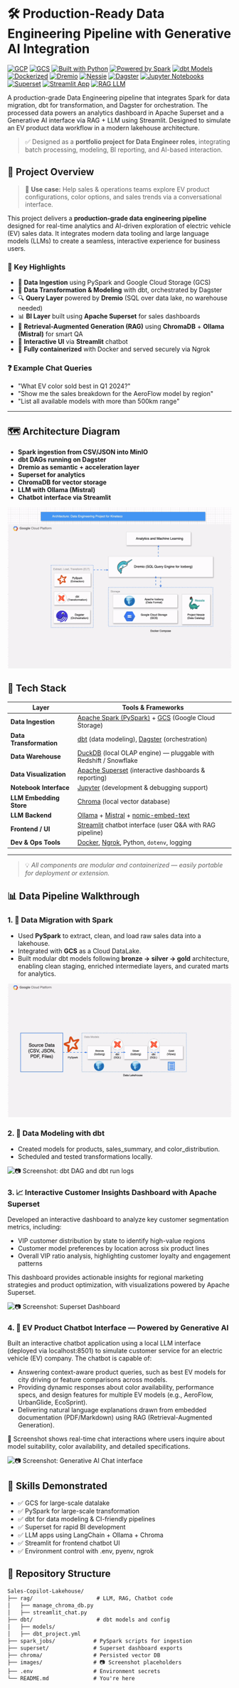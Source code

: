 # 🛠️ Production-Ready Data Engineering Pipeline with Generative AI Integration
[![GCP](https://img.shields.io/badge/Cloud-GCP-blue?logo=googlecloud)](https://cloud.google.com/)
[![GCS](https://img.shields.io/badge/Storage-GCS-lightblue?logo=googledrive)](https://cloud.google.com/storage)
[![Built with Python](https://img.shields.io/badge/Built%20with-Python-blue?logo=python)](https://www.python.org/)
[![Powered by Spark](https://img.shields.io/badge/Data%20Migration-Spark-orange?logo=apache-spark)](https://spark.apache.org/)
[![dbt Models](https://img.shields.io/badge/Data%20Modeling-dbt-red?logo=dbt)](https://www.getdbt.com/)
[![Dockerized](https://img.shields.io/badge/Deployment-Docker-blue?logo=docker)](https://www.docker.com/)
[![Dremio](https://img.shields.io/badge/Lakehouse-Dremio-1F6FEB?logo=dremio)](https://www.dremio.com/)
[![Nessie](https://img.shields.io/badge/Catalog-Nessie-purple?logo=github)](https://projectnessie.org/)
[![Dagster](https://img.shields.io/badge/Orchestration-Dagster-6E40C9?logo=dagster)](https://dagster.io/)
[![Jupyter Notebooks](https://img.shields.io/badge/Analysis-Jupyter-orange?logo=jupyter)](https://jupyter.org/)
[![Superset](https://img.shields.io/badge/Dashboard-Superset-darkgreen?logo=apache-superset)](https://superset.apache.org/)
[![Streamlit App](https://img.shields.io/badge/UI-Streamlit-lightgrey?logo=streamlit)](https://streamlit.io/)
[![RAG LLM](https://img.shields.io/badge/LLM-RAG-green?logo=openai)]()

A production-grade Data Engineering pipeline that integrates Spark for data migration, dbt for transformation, and Dagster for orchestration. The processed data powers an analytics dashboard in Apache Superset and a Generative AI interface via RAG + LLM using Streamlit. Designed to simulate an EV product data workflow in a modern lakehouse architecture.

> ✅ Designed as a **portfolio project for Data Engineer roles**, integrating batch processing, modeling, BI reporting, and AI-based interaction.

## 🚀 Project Overview

> 🚗 **Use case:** Help sales & operations teams explore EV product configurations, color options, and sales trends via a conversational interface.

This project delivers a **production-grade data engineering pipeline** designed for real-time analytics and AI-driven exploration of electric vehicle (EV) sales data. It integrates modern data tooling and large language models (LLMs) to create a seamless, interactive experience for business users.

### 🔧 Key Highlights

- 🚀 **Data Ingestion** using PySpark and Google Cloud Storage (GCS)
- 🧱 **Data Transformation & Modeling** with dbt, orchestrated by Dagster
- 🔍 **Query Layer** powered by **Dremio** (SQL over data lake, no warehouse needed)
- 📊 **BI Layer** built using **Apache Superset** for sales dashboards
- 🧠 **Retrieval-Augmented Generation (RAG)** using **ChromaDB** + **Ollama (Mistral)** for smart QA
- 💬 **Interactive UI** via **Streamlit** chatbot
- 🐳 **Fully containerized** with Docker and served securely via Ngrok

### ❓ Example Chat Queries

- "What EV color sold best in Q1 2024?"
- "Show me the sales breakdown for the AeroFlow model by region"
- "List all available models with more than 500km range"

---

## 🗺️ Architecture Diagram

- **Spark ingestion from CSV/JSON into MinIO**
- **dbt DAGs running on Dagster**
- **Dremio as semantic + acceleration layer**
- **Superset for analytics**
- **ChromaDB for vector storage**
- **LLM with Ollama (Mistral)**
- **Chatbot interface via Streamlit**

![📷 Screenshot: Architecture Diagram](screenshots/Diagram.gif)

## 🧰 Tech Stack

| Layer                | Tools & Frameworks                                                                 |
|---------------------|-------------------------------------------------------------------------------------|
| **Data Ingestion**   | [Apache Spark (PySpark)](https://spark.apache.org/) + [GCS](https://min.io/) (Google Cloud Storage) |
| **Data Transformation** | [dbt](https://www.getdbt.com/) (data modeling), [Dagster](https://dagster.io/) (orchestration) |
| **Data Warehouse**   | [DuckDB](https://duckdb.org/) (local OLAP engine) — pluggable with Redshift / Snowflake |
| **Data Visualization** | [Apache Superset](https://superset.apache.org/) (interactive dashboards & reporting) |
| **Notebook Interface** | [Jupyter](https://jupyter.org/) (development & debugging support)                     |
| **LLM Embedding Store** | [Chroma](https://www.trychroma.com/) (local vector database)                        |
| **LLM Backend**      | [Ollama](https://ollama.com/) + [Mistral](https://mistral.ai/) + [nomic-embed-text](https://huggingface.co/nomic-ai) |
| **Frontend / UI**    | [Streamlit](https://streamlit.io/) chatbot interface (user Q&A with RAG pipeline) |
| **Dev & Ops Tools**  | [Docker](https://www.docker.com/), [Ngrok](https://ngrok.com/), Python, `dotenv`, logging |

---

> 💡 *All components are modular and containerized — easily portable for deployment or extension.*

## 📊 Data Pipeline Walkthrough

### 1. 🔁 Data Migration with Spark

- Used **PySpark** to extract, clean, and load raw sales data into a lakehouse.
- Integrated with **GCS** as a Cloud DataLake.
- Built modular dbt models following **bronze → silver → gold** architecture, enabling clean staging, enriched intermediate layers, and curated marts for analytics.

![📷 Screenshot: dbt DAG and dbt run logs](screenshots/etl.gif)

### 2. 🧱 Data Modeling with dbt
* Created models for products, sales_summary, and color_distribution.
* Scheduled and tested transformations locally.


![📷 Screenshot: dbt DAG and dbt run logs](screenshots/Global_Asset_Lineage.svg)

### 3. 📈 Interactive Customer Insights Dashboard with Apache Superset

Developed an interactive dashboard to analyze key customer segmentation metrics, including:
* VIP customer distribution by state to identify high-value regions
* Customer model preferences by location across six product lines
* Overall VIP ratio analysis, highlighting customer loyalty and engagement patterns

This dashboard provides actionable insights for regional marketing strategies and product optimization, with visualizations powered by Apache Superset.

![📷 Screenshot: Superset Dashboard](screenshots/dashboard.png)

### 4. 🧠 EV Product Chatbot Interface — Powered by Generative AI

Built an interactive chatbot application using a local LLM interface (deployed via localhost:8501) to simulate customer service for an electric vehicle (EV) company. The chatbot is capable of:
* Answering context-aware product queries, such as best EV models for city driving or feature comparisons across models.
* Providing dynamic responses about color availability, performance specs, and design features for multiple EV models (e.g., AeroFlow, UrbanGlide, EcoSprint).
* Delivering natural language explanations drawn from embedded documentation (PDF/Markdown) using RAG (Retrieval-Augmented Generation).

📸 Screenshot shows real-time chat interactions where users inquire about model suitability, color availability, and detailed specifications.

![📷 Screenshot: Generative AI Chat interface](screenshots/chat.png)


## 🎯 Skills Demonstrated
* ✅ GCS for large-scale datalake
* ✅ PySpark for large-scale transformation
* ✅ dbt for data modeling & CI-friendly pipelines
* ✅ Superset for rapid BI development
* ✅ LLM apps using LangChain + Ollama + Chroma
* ✅ Streamlit for frontend chatbot UI
* ✅ Environment control with .env, pyenv, ngrok

## 📁 Repository Structure
<pre><code>Sales-Copilot-Lakehouse/
├── rag/                    # LLM, RAG, Chatbot code
│   ├── manage_chroma_db.py
│   ├── streamlit_chat.py
├── dbt/                    # dbt models and config
│   ├── models/
│   ├── dbt_project.yml
├── spark_jobs/            # PySpark scripts for ingestion
├── superset/              # Superset dashboard exports
├── chroma/                # Persisted vector DB
├── images/                # 📷 Screenshot placeholders
├── .env                   # Environment secrets
└── README.md              # You're here
</code></pre>